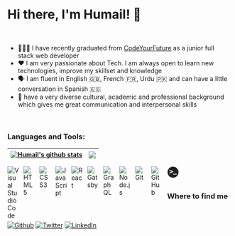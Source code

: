 # Hi there, I'm Humail! 👋

<br />

- 👨🏻‍🎓 I have recently graduated from <a href="https://codeyourfuture.io/meet-the-team/">CodeYourFuture</a> as a junior full stack web developer
- ❤️ I am very passionate about Tech. I am always open to learn new technologies, improve my skillset and knowledge 
- 🗣 I am fluent in English 🇬🇧, French 🇫🇷, Urdu 🇵🇰 and can have a little conversation in Spanish 🇪🇸
- 🌱 have a very diverse cultural, academic and professional background which gives me great communication and interpersonal skills 

<br />

### Languages and Tools:

| <a href="https://github.com/humailhasankhan?tab=repositories"><img align="center" src="https://github-readme-stats.vercel.app/api?username=humailhasankhan&hide=issue&include_all_commits=true&count_private=true&show_icons=true&theme=highcontrast" alt="Humail's github stats" /></a> | <a href="https://github.com/humailhasankhan?tab=repositories"><img align="center" src="https://github-readme-stats.vercel.app/api/top-langs/?username=humailhasankhan" /></a> |
| ------------------------------------------------------------------------------------------------------------------------------------------------------------------------------------------------------------------------------------------------------------------------------ | ------------------------------------------------------------------------------------------------------------------------------------------------------------------- |

[linkedin]: https://www.linkedin.com/in/humail-khan-619644217/
[html]: "/"
[css]: "/"
[js]: "/"
[react]: "/"
[nodejs]: "/"
[sql]: "/"
[git]: "/"
[cli]: "/"


<img align="left" alt="Visual Studio Code" width="26px" src="https://cdn.jsdelivr.net/gh/devicons/devicon/icons/vscode/vscode-original.svg" style="padding-right:10px;" />
<img align="left" alt="HTML5" width="26px" src="https://cdn.jsdelivr.net/gh/devicons/devicon/icons/html5/html5-original.svg" style="padding-right:10px;" />
<img align="left" alt="CSS3" width="26px" src="https://cdn.jsdelivr.net/gh/devicons/devicon/icons/css3/css3-original.svg" style="padding-right:10px;" />
<img align="left" alt="JavaScript" width="26px" src="https://cdn.jsdelivr.net/gh/devicons/devicon/icons/javascript/javascript-original.svg" style="padding-right:10px;" />
<img align="left" alt="React" width="26px" src="https://cdn.jsdelivr.net/gh/devicons/devicon/icons/react/react-original.svg" style="padding-right:10px;" />
<img align="left" alt="Gatsby" width="26px" src="https://cdn.jsdelivr.net/gh/devicons/devicon/icons/gatsby/gatsby-original.svg" style="padding-right:10px;" />
<img align="left" alt="GraphQL" width="26px" src="https://cdn.jsdelivr.net/gh/devicons/devicon/icons/graphql/graphql-plain.svg" style="padding-right:10px;" />
<img align="left" alt="Node.js" width="26px" src="https://cdn.jsdelivr.net/gh/devicons/devicon/icons/nodejs/nodejs-original.svg" style="padding-right:10px;" />
<img align="left" alt="Git" width="26px" src="https://cdn.jsdelivr.net/gh/devicons/devicon/icons/git/git-original.svg" style="padding-right:10px;" />
<img align="left" alt="GitHub" width="26px" src="https://user-images.githubusercontent.com/3369400/139447912-e0f43f33-6d9f-45f8-be46-2df5bbc91289.png" style="padding-right:10px;" />
<img align="left" alt="Terminal" width="26px" src="https://raw.githubusercontent.com/github/explore/80688e429a7d4ef2fca1e82350fe8e3517d3494d/topics/terminal/terminal.png" style="padding-right:10px;" />

<br />
<br />

### Where to find me
<br />
<p>
<a href="https://github.com/humailhasankhan" target="_blank"><img alt="Github" src="https://img.shields.io/badge/GitHub-%2312100E.svg?&style=for-the-badge&logo=Github&logoColor=white" /></a> <a href="https://twitter.com/HumailHKhan" target="_blank"><img alt="Twitter" src="https://img.shields.io/badge/twitter-%231DA1F2.svg?&style=for-the-badge&logo=twitter&logoColor=white" /></a> <a href="https://www.linkedin.com/in/humail-khan-619644217/" target="_blank"><img alt="LinkedIn" src="https://img.shields.io/badge/linkedin-%230077B5.svg?&style=for-the-badge&logo=linkedin&logoColor=white" /></a>
</p>


